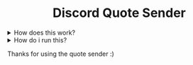 <h1 align="center">Discord Quote Sender</h1>


<details>
  <summary>How does this work?</summary>
  You change the Webhook URL in source/quotesender.py, and the quotes.
  It sends the quotes in a loop to that webhook, with a timer.
  The timer can be customized.
  When it's closed, the loop will end.
</details>



<details>
  <summary>How do i run this?</summary>
  Download the file in source [the folder!], run it (with python and with all the modules installed!), and wait.
  You can put it on a cloud service for 24/7 hosting.
</details>

Thanks for using the quote sender :)
